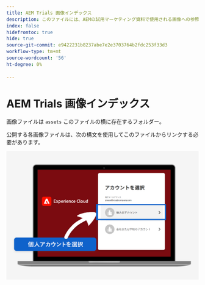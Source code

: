 ```yaml
---
title: AEM Trials 画像インデックス
description: このファイルには、AEMの試用マーケティング資料で使用される画像への参照が含まれています。
index: false
hidefromtoc: true
hide: true
source-git-commit: e9422231b8237abe7e2e3703764b2fdc253f33d3
workflow-type: tm+mt
source-wordcount: '56'
ht-degree: 0%

---
```



# AEM Trials 画像インデックス

画像ファイルは `assets` このファイルの横に存在するフォルダー。

公開する各画像ファイルは、次の構文を使用してこのファイルからリンクする必要があります。

![試用準備ができたメールイメージの個人用アカウント](./assets/select-personal-account.png)
